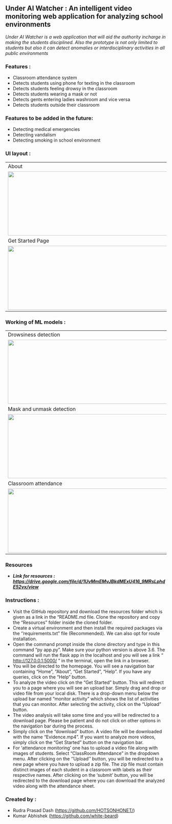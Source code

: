 ## Under AI Watcher : An intelligent video monitoring web application for analyzing school environments

<p><i>Under AI Watcher is a web application that will aid the authority incharge in making the students disciplined. Also the prototype is not only limited to students but also it can detect anomalies or interdisciplinary activities in all public environments</i></p>

### Features :
*   Classroom attendance system 
*   Detects students using phone for texting in the classroom 
*   Detects students feeling drowsy in the classroom 
*   Detects students wearing a mask or not
*   Detects gents entering ladies washroom and vice versa
*   Detects students outside their classroom

### Features to be added in the future:
*   Detecting medical emergencies
*   Detecting vandalism
*   Detecting smoking in school environment 

### UI layout :

<table>
  <tr>
    <td>About</td>
     <td>Home</td>
  </tr>
  <tr>
    <td><img src="https://user-images.githubusercontent.com/54463399/99926692-84a22680-2d68-11eb-8b9c-d1e6cbbd2105.jpeg" width=500 height=200></td>
    <td><img src="https://user-images.githubusercontent.com/54463399/99926742-b915e280-2d68-11eb-94a2-0728d75905bb.jpeg" width=500 height=200></td>
  </tr>
  <tr>
    <td>Get Started Page</td>
     <td>Download Page</td>
  </tr>
  <tr>
    <td><img src="https://user-images.githubusercontent.com/54463399/99926828-06924f80-2d69-11eb-963a-6dae3a5e414a.jpeg" width=500 height=200></td>
    <td><img src="https://user-images.githubusercontent.com/54463399/99926842-19a51f80-2d69-11eb-8ba4-0c3031c2a2aa.jpeg" width=500 height=200></td>
  </tr>
 </table>

### Working of ML models :

<table>
  <tr>
    <td>Drowsiness detection</td>
     <td>People roaming outside</td>
  </tr>
  <tr>
    <td><img src="https://user-images.githubusercontent.com/56304060/148547269-ea00d7fd-5c5b-4931-89c9-e14aff83827e.gif" width=500 height=200></td>
    <td><img src="https://user-images.githubusercontent.com/56304060/148547180-7d5b63aa-03b9-49c0-9902-2be5d7060f2c.gif" width=500 height=200></td>
  </tr>
  <tr>
    <td>Mask and unmask detection</td>
     <td>Vandalism detection</td>
  </tr>
  <tr>
    <td><img src="https://user-images.githubusercontent.com/56304060/148547020-6e1c86c4-7b97-4550-a205-20a8db295ec5.gif" width=500 height=200></td>
    <td><img src="https://user-images.githubusercontent.com/56304060/129045537-b1329a4e-32d7-4d5b-ad3c-8d84ada3af27.gif" width=500 height=200></td>
  </tr>
  <tr>
    <td>Classroom attendance</td>
     <td>Student Using phones</td>
  </tr>
  <tr>
    <td><img src="https://user-images.githubusercontent.com/56304060/148547494-fad9cc5a-7622-4217-aced-9bda8ab90e80.jpg" width=500 height=200></td>
    <td><img src="https://user-images.githubusercontent.com/56304060/148553504-8659983d-815e-45e2-8f70-733054d3ec33.gif" width=500 height=200></td>
  </tr>
 </table>


### Resources
* <b><i>Link for resources : https://drive.google.com/file/d/1UvMmEMvJBkdMExU416_9MRsLphdE52vx/view</i></b>
### Instructions :
*    Visit the GitHub repository and download the resources folder which is given as a link in the “README.md file. Clone the repository and copy the “Resources” folder inside the cloned folder.
* 	Create a virtual environment and then install the required packages via the ‘’requirements.txt” file (Recommended). We can also opt for route installation.
* 	Open the command prompt inside the clone directory and type in this command “py app.py”. Make sure your python version is above 3.6. The command will run the flask app in the localhost and you will see a link “ http://127.0.0.1:5000/ ” in the terminal, open the link in a browser.
* 	You will be directed to the homepage. You will see a navigation bar containing  “Home”, “About”,  “Get Started”,  “Help”. If you have any queries, click on the “Help” button.
* 	To analyze the video click on the “Get Started” button. This will redirect you to a page where you will see an upload bar. Simply drag and drop or video file from your local disk. There is a drop-down menu below the upload bar named “monitor activity” which shows the list of activities that you can monitor. After selecting the activity, click on the “Upload” button.
* 	The video analysis will take some time and you will be redirected to a download page. Please be patient and do not click on other options in the navigation bar during the process. 
 *   Simply click on the “download”  button. A video file will be downloaded with the name “Evidence.mp4”. If you want to analyze more videos, simply click on the “Get Started” button on the navigation bar.
 *    For ‘attendance monitoring’ one has to upload a video file along with images of students. Select “ClassRoom Attendance” in the dropdown menu. After clicking on the ‘’Upload’’ button, you will be redirected to a new page where you have to upload a zip file. The zip file must contain distinct images of each student in a classroom with labels as their respective names. After clicking on the ‘submit’ button, you will be redirected to the download page where you can download the analyzed video along with the attendance sheet.

### Created by :
* Rudra Prasad Dash (https://github.com/HOTSONHONET/)
* Kumar Abhishek (https://github.com/white-beard)
